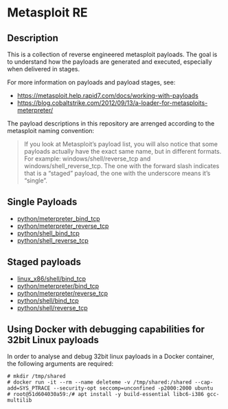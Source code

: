 # Metasploit RE

## Description
This is a collection of reverse engineered metasploit payloads. The goal is
to understand how the payloads are generated and executed, especially when
delivered in stages.

For more information on payloads and payload stages, see:
 * https://metasploit.help.rapid7.com/docs/working-with-payloads
 * https://blog.cobaltstrike.com/2012/09/13/a-loader-for-metasploits-meterpreter/

The payload descriptions in this repository are arrenged according to the
metasploit naming convention:

> If you look at Metasploit’s payload list, you will also notice that some
> payloads actually have the exact same name, but in different formats. For
> example: windows/shell/reverse_tcp and windows/shell_reverse_tcp. The one with
> the forward slash indicates that is a “staged” payload, the one with the
> underscore means it’s “single”.

## Single Payloads
 * [python/meterpreter_bind_tcp](../master/python/meterpreter_bind_tcp)
 * [python/meterpreter_reverse_tcp](../master/python/meterpreter_reverse_tcp)
 * [python/shell_bind_tcp](../master/python/shell_bind_tcp)
 * [python/shell_reverse_tcp](../master/python/shell_reverse_tcp)

## Staged payloads
 * [linux_x86/shell/bind_tcp](../master/linux_x86/shell/bind_tcp)
 * [python/meterpreter/bind_tcp](../master/python/meterpreter/bind_tcp)
 * [python/meterpreter/reverse_tcp](../master/python/meterpreter/reverse_tcp)
 * [python/shell/bind_tcp](../master/python/shell/bind_tcp)
 * [python/shell/reverse_tcp](../master/python/shell/reverse_tcp)

## Using Docker with debugging capabilities for 32bit Linux payloads

In order to analyse and debug 32bit linux payloads in a Docker container, the
following arguments are required:

```
# mkdir /tmp/shared
# docker run -it --rm --name deleteme -v /tmp/shared:/shared --cap-add=SYS_PTRACE --security-opt seccomp=unconfined -p2000:2000 ubuntu
# root@51d604030a59:/# apt install -y build-essential libc6-i386 gcc-multilib
```
